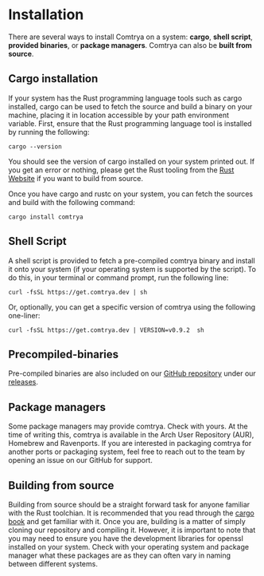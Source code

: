 # Installation

There are several ways to install Comtrya on a system: **cargo**, **shell script**, **provided binaries**, or **package managers**. Comtrya can also be **built from source**.

## Cargo installation

If your system has the Rust programming language tools such as cargo installed, cargo can be used to fetch the source and build a binary on your machine, placing it in location accessible by your path environment variable. First, ensure that the Rust programming language tool is installed by running the following:

```shell
cargo --version
```

You should see the version of cargo installed on your system printed out. If you get an error or nothing, please get the Rust tooling from the [Rust Website](https://www.rust-lang.org/tools/install) if you want to build from source.

Once you have cargo and rustc on your system, you can fetch the sources and build with the following command:

```shell
cargo install comtrya
```

## Shell Script

A shell script is provided to fetch a pre-compiled comtrya binary and install it onto your system (if your operating system is supported by the script). To do this, in your terminal or command prompt, run the following line:

```shell
curl -fsSL https://get.comtrya.dev | sh
```

Or, optionally, you can get a specific version of comtrya using the following one-liner:

```shell
curl -fsSL https://get.comtrya.dev | VERSION=v0.9.2  sh
```

## Precompiled-binaries

Pre-compiled binaries are also included on our [GitHub repository](https://github.com/comtrya/comtrya) under our [releases](https://github.com/comtrya/comtrya/releases/).

## Package managers

Some package managers may provide comtrya. Check with yours. At the time of writing this, comtrya is available in the Arch User Repository (AUR), Homebrew and Ravenports. If you are interested in packaging comtrya for another ports or packaging system, feel free to reach out to the team by opening an issue on our GitHub for support.

## Building from source

Building from source should be a straight forward task for anyone familiar with the Rust toolchian. It is recommended that you read through the [cargo book](https://doc.rust-lang.org/cargo/) and get familiar with it. Once you are, building is a matter of simply cloning our repository and compiling it. However, it is important to note that you may need to ensure you have the development libraries for openssl installed on your system. Check with your operating system and package manager what these packages are as they can often vary in naming between different systems.
